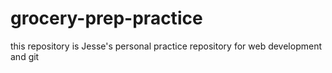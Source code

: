 # grocery-prep-practice
this repository is Jesse's personal practice repository for web development and git